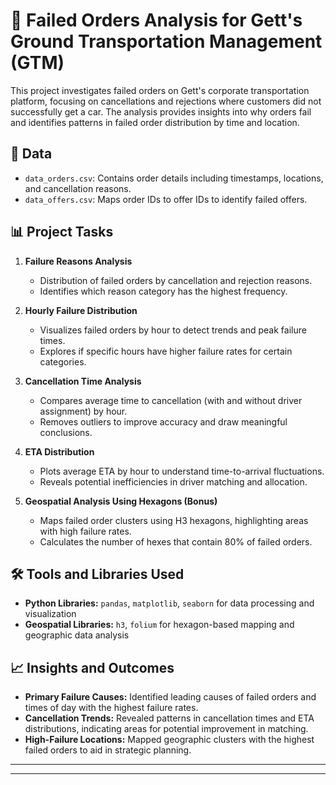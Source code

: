 # 🚖 Failed Orders Analysis for Gett's Ground Transportation Management (GTM)

This project investigates failed orders on Gett's corporate transportation platform, focusing on cancellations and rejections where customers did not successfully get a car. The analysis provides insights into why orders fail and identifies patterns in failed order distribution by time and location.

## 📂 Data

- `data_orders.csv`: Contains order details including timestamps, locations, and cancellation reasons.
- `data_offers.csv`: Maps order IDs to offer IDs to identify failed offers.

## 📊 Project Tasks

1. **Failure Reasons Analysis**  
   - Distribution of failed orders by cancellation and rejection reasons.
   - Identifies which reason category has the highest frequency.

2. **Hourly Failure Distribution**  
   - Visualizes failed orders by hour to detect trends and peak failure times.
   - Explores if specific hours have higher failure rates for certain categories.

3. **Cancellation Time Analysis**  
   - Compares average time to cancellation (with and without driver assignment) by hour.
   - Removes outliers to improve accuracy and draw meaningful conclusions.

4. **ETA Distribution**  
   - Plots average ETA by hour to understand time-to-arrival fluctuations.
   - Reveals potential inefficiencies in driver matching and allocation.

5. **Geospatial Analysis Using Hexagons (Bonus)**  
   - Maps failed order clusters using H3 hexagons, highlighting areas with high failure rates.
   - Calculates the number of hexes that contain 80% of failed orders.

## 🛠️ Tools and Libraries Used

- **Python Libraries:** `pandas`, `matplotlib`, `seaborn` for data processing and visualization
- **Geospatial Libraries:** `h3`, `folium` for hexagon-based mapping and geographic data analysis

## 📈 Insights and Outcomes

- **Primary Failure Causes:** Identified leading causes of failed orders and times of day with the highest failure rates.
- **Cancellation Trends:** Revealed patterns in cancellation times and ETA distributions, indicating areas for potential improvement in matching.
- **High-Failure Locations:** Mapped geographic clusters with the highest failed orders to aid in strategic planning.

---


--- 

